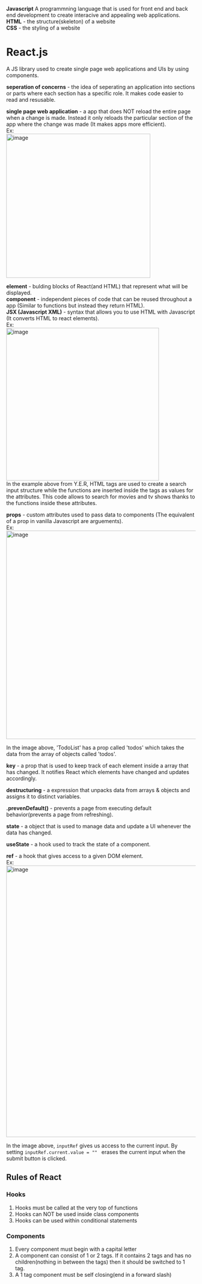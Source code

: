 **Javascript**
A programmning language that is used for front end and back end development to create interacive and appealing web applications.  
**HTML** - the structure(skeleton) of a website  
**CSS** - the styling of a website

# React.js
A JS library used to create single page web applications and UIs by using components.

**seperation of concerns** - the idea of seperating an application into sections or parts where each section has a specific role. It makes code easier to read and resusable.

**single page web application**  - a app that does NOT reload the entire page when a change is made. Instead it only reloads the particular section of the app where the change was made (It makes apps more efficient).  
Ex:  
<img width="383" alt="image" src="https://user-images.githubusercontent.com/69539559/164130166-588bf7bb-c6a8-4a4f-a922-fc2aba643b20.png">

**element** - bulding blocks of React(and HTML) that represent what will be displayed.  
**component** - independent pieces of code that can be reused throughout a app (Similar to functions but instead they return HTML).  
**JSX (Javascript XML)** - syntax that allows you to use HTML with Javascript (It converts HTML to react elements).  
Ex:  
<img width="406" alt="image" src="https://user-images.githubusercontent.com/69539559/166856320-1b5ecc4a-1aa0-49f6-92b8-d492c1eee656.png">  
In the example above from Y.E.R, HTML tags are used to create a search input structure while the functions are inserted inside the tags as values for the attributes. This code allows to search for movies and tv shows thanks to the functions inside these attributes.  

**props** - custom attributes used to pass data to components (The equivalent of a prop in vanilla Javascript are arguements).    
Ex:  
<img width="554" alt="image" src="https://user-images.githubusercontent.com/69539559/167235489-1c099985-dd43-495a-9ea3-08e9c8a22b7a.png">  

In the image above, 'TodoList' has a prop called 'todos' which takes the data from the array of objects called 'todos'.  

**key** - a prop that is used to keep track of each element inside a array that has changed. It notifies React which elements have changed and updates accordingly.  

**destructuring** - a expression that unpacks data from arrays & objects and assigns it to distinct variables.  

**.prevenDefault()** - prevents a page from executing default behavior(prevents a page from refreshing).  

**state** - a object that is used to manage data and update a UI whenever the data has changed.  

**useState** - a hook used to track the state of a component.  

**ref** - a hook that gives access to a given DOM element.  
Ex:  
<img width="722" alt="image" src="https://user-images.githubusercontent.com/69539559/167272180-9c0a45e0-32c4-41f5-9978-3f30a2ba5e28.png">

In the image above, `inputRef` gives us access to the current input. By setting `inputRef.current.value = "" ` erases the current input when the submit button is clicked.   

## Rules of React  

### Hooks  
1. Hooks must be called at the very top of functions  
2. Hooks can NOT be used inside class components  
3. Hooks can be used within conditional statements  

### Components
1. Every component must begin with a capital letter  
2. A component can consist of 1 or 2 tags. If it contains 2 tags and has no children(nothing in between the tags) then it should be switched to 1 tag.  
3. A 1 tag component must be self closing(end in a forward slash)

